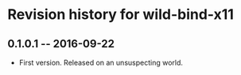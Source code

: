 # Revision history for wild-bind-x11

## 0.1.0.1  -- 2016-09-22

* First version. Released on an unsuspecting world.

